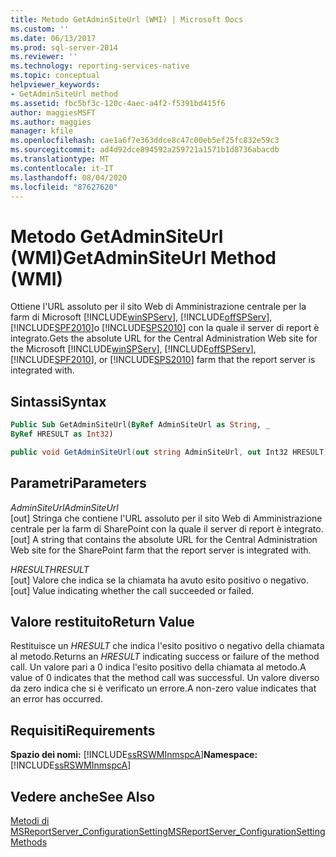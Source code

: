 ```yaml
---
title: Metodo GetAdminSiteUrl (WMI) | Microsoft Docs
ms.custom: ''
ms.date: 06/13/2017
ms.prod: sql-server-2014
ms.reviewer: ''
ms.technology: reporting-services-native
ms.topic: conceptual
helpviewer_keywords:
- GetAdminSiteUrl method
ms.assetid: fbc5bf3c-120c-4aec-a4f2-f5391bd415f6
author: maggiesMSFT
ms.author: maggies
manager: kfile
ms.openlocfilehash: cae1a6f7e363ddce8c47c00eb5ef25fc832e59c3
ms.sourcegitcommit: ad4d92dce894592a259721a1571b1d8736abacdb
ms.translationtype: MT
ms.contentlocale: it-IT
ms.lasthandoff: 08/04/2020
ms.locfileid: "87627620"
---
```

# <a name="getadminsiteurl-method-wmi"></a><span data-ttu-id="e5be5-102">Metodo GetAdminSiteUrl (WMI)</span><span class="sxs-lookup"><span data-stu-id="e5be5-102">GetAdminSiteUrl Method (WMI)</span></span>
  <span data-ttu-id="e5be5-103">Ottiene l'URL assoluto per il sito Web di Amministrazione centrale per la farm di Microsoft [!INCLUDE[winSPServ](../../includes/winspserv-md.md)], [!INCLUDE[offSPServ](../../includes/offspserv-md.md)], [!INCLUDE[SPF2010](../../includes/spf2010-md.md)]o [!INCLUDE[SPS2010](../../includes/sps2010-md.md)] con la quale il server di report è integrato.</span><span class="sxs-lookup"><span data-stu-id="e5be5-103">Gets the absolute URL for the Central Administration Web site for the Microsoft [!INCLUDE[winSPServ](../../includes/winspserv-md.md)], [!INCLUDE[offSPServ](../../includes/offspserv-md.md)], [!INCLUDE[SPF2010](../../includes/spf2010-md.md)], or [!INCLUDE[SPS2010](../../includes/sps2010-md.md)] farm that the report server is integrated with.</span></span>  
  
## <a name="syntax"></a><span data-ttu-id="e5be5-104">Sintassi</span><span class="sxs-lookup"><span data-stu-id="e5be5-104">Syntax</span></span>  
  
```vb  
Public Sub GetAdminSiteUrl(ByRef AdminSiteUrl as String, _  
ByRef HRESULT as Int32)  
```  
  
```csharp  
public void GetAdminSiteUrl(out string AdminSiteUrl, out Int32 HRESULT);  
```  
  
## <a name="parameters"></a><span data-ttu-id="e5be5-105">Parametri</span><span class="sxs-lookup"><span data-stu-id="e5be5-105">Parameters</span></span>  
 <span data-ttu-id="e5be5-106">*AdminSiteUrl*</span><span class="sxs-lookup"><span data-stu-id="e5be5-106">*AdminSiteUrl*</span></span>  
 <span data-ttu-id="e5be5-107">[out] Stringa che contiene l'URL assoluto per il sito Web di Amministrazione centrale per la farm di SharePoint con la quale il server di report è integrato.</span><span class="sxs-lookup"><span data-stu-id="e5be5-107">[out] A string that contains the absolute URL for the Central Administration Web site for the SharePoint farm that the report server is integrated with.</span></span>  
  
 <span data-ttu-id="e5be5-108">*HRESULT*</span><span class="sxs-lookup"><span data-stu-id="e5be5-108">*HRESULT*</span></span>  
 <span data-ttu-id="e5be5-109">[out] Valore che indica se la chiamata ha avuto esito positivo o negativo.</span><span class="sxs-lookup"><span data-stu-id="e5be5-109">[out] Value indicating whether the call succeeded or failed.</span></span>  
  
## <a name="return-value"></a><span data-ttu-id="e5be5-110">Valore restituito</span><span class="sxs-lookup"><span data-stu-id="e5be5-110">Return Value</span></span>  
 <span data-ttu-id="e5be5-111">Restituisce un *HRESULT* che indica l'esito positivo o negativo della chiamata al metodo.</span><span class="sxs-lookup"><span data-stu-id="e5be5-111">Returns an *HRESULT* indicating success or failure of the method call.</span></span> <span data-ttu-id="e5be5-112">Un valore pari a 0 indica l'esito positivo della chiamata al metodo.</span><span class="sxs-lookup"><span data-stu-id="e5be5-112">A value of 0 indicates that the method call was successful.</span></span> <span data-ttu-id="e5be5-113">Un valore diverso da zero indica che si è verificato un errore.</span><span class="sxs-lookup"><span data-stu-id="e5be5-113">A non-zero value indicates that an error has occurred.</span></span>  
  
## <a name="requirements"></a><span data-ttu-id="e5be5-114">Requisiti</span><span class="sxs-lookup"><span data-stu-id="e5be5-114">Requirements</span></span>  
 <span data-ttu-id="e5be5-115">**Spazio dei nomi:** [!INCLUDE[ssRSWMInmspcA](../../includes/ssrswminmspca-md.md)]</span><span class="sxs-lookup"><span data-stu-id="e5be5-115">**Namespace:** [!INCLUDE[ssRSWMInmspcA](../../includes/ssrswminmspca-md.md)]</span></span>  
  
## <a name="see-also"></a><span data-ttu-id="e5be5-116">Vedere anche</span><span class="sxs-lookup"><span data-stu-id="e5be5-116">See Also</span></span>  
 [<span data-ttu-id="e5be5-117">Metodi di MSReportServer_ConfigurationSetting</span><span class="sxs-lookup"><span data-stu-id="e5be5-117">MSReportServer_ConfigurationSetting Methods</span></span>](msreportserver-configurationsetting-methods.md)  
  
  
